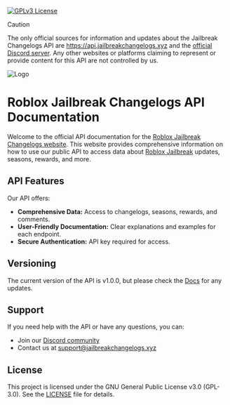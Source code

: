 [![GPLv3 License](https://img.shields.io/badge/License-GPL%20v3-yellow.svg)](./LICENSE)

> [!CAUTION]
> The only official sources for information and updates about the Jailbreak Changelogs API are https://api.jailbreakchangelogs.xyz and the [official Discord server](https://discord.gg/jailbreak). Any other websites or platforms claiming to represent or provide content for this API are not controlled by us.

![Logo](https://res.cloudinary.com/dsvlphknq/image/upload/v1727900260/logos/api_docs.png)

# Roblox Jailbreak Changelogs API Documentation

Welcome to the official API documentation for the [Roblox Jailbreak Changelogs website](https://github.com/JBChangelogs/JailbreakChangelogs). This website provides comprehensive information on how to use our public API to access data about [Roblox Jailbreak](https://www.roblox.com/games/606849621/Jailbreak) updates, seasons, rewards, and more.

## API Features

Our API offers:

- **Comprehensive Data:** Access to changelogs, seasons, rewards, and comments.
- **User-Friendly Documentation:** Clear explanations and examples for each endpoint.
- **Secure Authentication:** API key required for access.

## Versioning

The current version of the API is v1.0.0, but please check the [Docs](https://docs.jailbreakchangelogs.xyz/) for any updates.

## Support

If you need help with the API or have any questions, you can:

- Join our [Discord community](https://discord.gg/kAuxDntHG9)
- Contact us at [support@jailbreakchangelogs.xyz](mailto:api-support@jailbreakchangelogs.xyz)

## License

This project is licensed under the GNU General Public License v3.0 (GPL-3.0). See the [LICENSE](./LICENSE) file for details.
